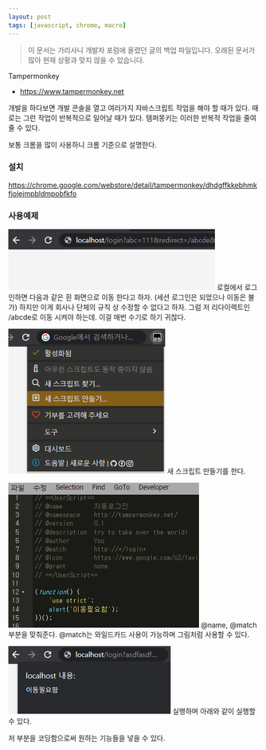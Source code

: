 ```yaml
---
layout: post
tags: [javascript, chrome, macro]
---
```


> 이 문서는 가리사니 개발자 포럼에 올렸던 글의 백업 파일입니다.
오래된 문서가 많아 현재 상황과 맞지 않을 수 있습니다.

Tampermonkey
- https://www.tampermonkey.net

개발을 하다보면 개발 콘솔을 열고 여러가지 자바스크립트 작업을 해야 할 때가 있다.
때로는 그런 작업이 반복적으로 일어날 때가 있다.
템퍼몽키는 이러한 반복적 작업을 줄여줄 수 있다.


보통 크롬을 많이 사용하니 크롬 기준으로 설명한다.

### 설치
https://chrome.google.com/webstore/detail/tampermonkey/dhdgffkkebhmkfjojejmpbldmpobfkfo

### 사용예제
![설명](/file/forum/700ce40b-f3ba-47bc-acc2-bda90c1f33a4.png)
로컬에서 로그인하면 다음과 같은 흰 화면으로 이동 한다고 하자.
(세션 로그인은 되었으나 이동은 불가)
하지만 이게 회사나 단체의 규칙 상 수정할 수 없다고 하자.
그럼 저 리다이렉트인 /abcde로 이동 시켜야 하는데.
이걸 매번 수기로 하기 귀찮다.

![설명](/file/forum/1c8eeb47-383a-448e-b316-4fb8bbff5497.png)
새 스크립트 만들기를 한다.


![설명](/file/forum/c18cd8a7-0d72-49f3-83ed-65e360d02aa0.png)
@name, @match 부분을 맞춰준다.
@match는 와일드카드 사용이 가능하며 그림처럼 사용할 수 있다.

![설명](/file/forum/a1b2b8d6-7ce6-4c3d-a70f-526186dcb5e1.png)
실행하며 아래와 같이 실행할 수 있다.

저 부분을 코딩함으로써 원하는 기능들을 넣을 수 있다.